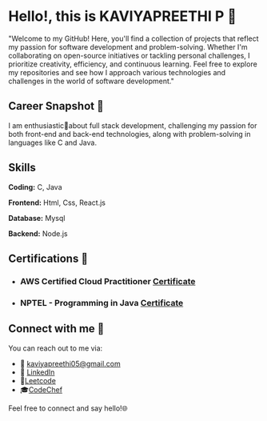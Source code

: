 
# Hello!, this is **KAVIYAPREETHI P** 👋

"Welcome to my GitHub! Here, you'll find a collection of projects that reflect my passion for software development and problem-solving. Whether I'm collaborating on open-source initiatives or tackling personal challenges, I prioritize creativity, efficiency, and continuous learning. Feel free to explore my repositories and see how I approach various technologies and challenges in the world of software development."

##  Career Snapshot 🎥

I am enthusiastic🚀about full stack development, challenging my passion for both front-end and back-end technologies, along with problem-solving in languages like C and Java.

## Skills

**Coding:** C, Java

**Frontend:** Html, Css, React.js

**Database:** Mysql

**Backend:** Node.js

## Certifications 📜

   - ### AWS Certified Cloud Practitioner  [Certificate](https://drive.google.com/file/d/1syIbrI-YnxVohb6JV32M9hzvuCydasU1/view?usp=drive_link)

   - ### NPTEL - Programming in Java  [Certificate](https://drive.google.com/file/d/18IwApz2D5F0ALME2Tt2mlfCKFEvGVdaQ/view?usp=sharing)


## Connect with me 🤝 

You can reach out to me via:

- 📧 kaviyapreethi05@gmail.com
- 🔗 [LinkedIn](https://www.linkedin.com/in/kaviyapreethi-p/)
- 🎯[Leetcode](https://leetcode.com/u/KAVIYAPREETHI/)
- 🎓[CodeChef](https://www.codechef.com/users/kaviyapreethip)

Feel free to connect and say hello!🌐

